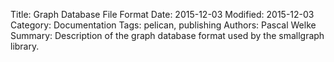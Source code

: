Title: Graph Database File Format
Date: 2015-12-03
Modified: 2015-12-03
Category: Documentation
Tags: pelican, publishing
Authors: Pascal Welke
Summary: Description of the graph database format used by the smallgraph library.